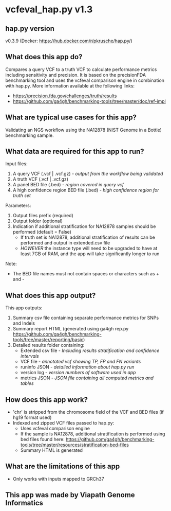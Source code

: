 # vcfeval_hap.py v1.3

## hap.py version
v0.3.9 (Docker: https://hub.docker.com/r/pkrusche/hap.py/)


## What does this app do?
Compares a query VCF to a truth VCF to calculate performance metrics including sensitivity and precision. It is based on the precisionFDA benchmarking tool and uses the vcfeval comparison engine in combination with hap.py. More information available at the following links:
* https://precision.fda.gov/challenges/truth/results
* https://github.com/ga4gh/benchmarking-tools/tree/master/doc/ref-impl

## What are typical use cases for this app?
Validating an NGS workflow using the NA12878 (NIST Genome in a Bottle) benchmarking sample.

## What data are required for this app to run?

Input files:
1. A query VCF (.vcf | .vcf.gz) - *output from the workflow being validated*
2. A truth VCF (.vcf | .vcf.gz)
3. A panel BED file (.bed) - *region covered in query vcf*
4. A high confidence region BED file (.bed) - *high confidence region for truth set*

Parameters:
1. Output files prefix (required)
2. Output folder (optional)
3. Indication if additional stratification for NA12878 samples should be performed (default = False)
    * If truth set is NA12878, additional stratification of results can be performed and output in extended.csv file
    * *HOWEVER* the instance type will need to be upgraded to have at least 7GB of RAM, and the app will take significantly longer to run

Note:  
* The BED file names must not contain spaces or characters such as + and -


## What does this app output?

This app outputs:
1. Summary csv file containing separate performance metrics for SNPs and Indels
2. Summary report HTML (generated using ga4gh rep.py https://github.com/ga4gh/benchmarking-tools/tree/master/reporting/basic)
3. Detailed results folder containing:
    * Extended csv file - *Including results stratification and confidence intervals*
    * VCF file - *annotated vcf showing TP, FP and FN variants*
    * runinfo JSON - *detailed information about hap.py run*
    * version log - *version numbers of software used in app*
    * metrics JSON - *JSON file containing all computed metrics and tables*


## How does this app work?

* 'chr' is stripped from the chromosome field of the VCF and BED files (if hg19 format used)
* Indexed and zipped VCF files passed to hap.py:
   * Uses vcfeval comparison engine
   * If the sample is NA12878, additional stratification is performed using bed files found here: https://github.com/ga4gh/benchmarking-tools/tree/master/resources/stratification-bed-files
   * Summary HTML is generated

## What are the limitations of this app
* Only works with inputs mapped to GRCh37

## This app was made by Viapath Genome Informatics
